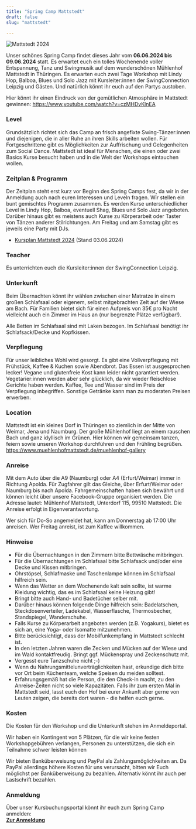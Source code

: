 ```yaml
---
title: "Spring Camp Mattstedt"
draft: false
slug: "mattstedt"

---
```


![Mattstedt 2024](../slider_mattstedt_2024.png)

Unser schönes Spring Camp findet dieses Jahr vom **06.06.2024 bis 09.06.2024** statt. Es erwartet euch ein tolles Wochenende voller Entspannung, Tanz und Swingmusik auf dem wunderschönen Mühlenhof Mattstedt in Thüringen. Es erwarten euch zwei Tage Workshop mit Lindy Hop, Balboa, Blues und Solo Jazz mit Kursleiter:innen der SwingConnection Leipzig und Gästen. Und natürlich könnt ihr euch auf den Partys austoben.

Hier könnt ihr einen Eindruck von der gemütlichen Atmosphäre in Mattstedt gewinnen: https://www.youtube.com/watch?v=czMHDvKlnEA

### Level
Grundsätzlich richtet sich das Camp an frisch angefixte Swing-Tänzer:innen und diejenigen, die in aller Ruhe an ihren Skills arbeiten wollen. Für Fortgeschrittene gibt es Möglichkeiten zur Auffrischung und Gelegenheiten zum Social Dance. Mattstedt ist ideal für Menschen, die einen oder zwei Basics Kurse besucht haben und in die Welt der Workshops eintauchen wollen.

### Zeitplan & Programm
Der Zeitplan steht erst kurz vor Beginn des Spring Camps fest, da wir in der Anmeldung auch nach euren Interessen und Leveln fragen. Wir stellen ein bunt gemischtes Programm zusammen. Es werden Kurse unterschiedlicher Level in Lindy Hop, Balboa, eventuell Shag, Blues und Solo Jazz angeboten. Darüber hinaus gibt es meistens auch Kurse zu Körperarbeit oder Taster von Tänzen anderer Stilrichtungen. Am Freitag und am Samstag gibt es jeweils eine Party mit DJs.

- [Kursplan Mattstedt 2024](../Kursplan_Mattstedt_2024.pdf) (Stand 03.06.2024)

### Teacher
Es unterrichten euch die Kursleiter:innen der SwingConnection Leipzig.

### Unterkunft
Beim Übernachten könnt ihr wählen zwischen einer Matratze in einem großen Schlafsaal oder eigenem, selbst mitgebrachten Zelt auf der Wiese am Bach. Für Familien bietet sich für einen Aufpreis von 35€ pro Nacht vielleicht auch ein Zimmer im Haus an (nur begrenzte Plätze verfügbar!).

Alle Betten im Schlafsaal sind mit Laken bezogen. Im Schlafsaal benötigt ihr Schlafsack/Decke und Kopfkissen.

### Verpflegung
Für unser leibliches Wohl wird gesorgt. Es gibt eine Vollverpflegung mit Frühstück, Kaffee & Kuchen sowie Abendbrot. Das Essen ist ausgesprochen lecker! Vegane und glutenfreie Kost kann leider nicht garantiert werden. Vegetarier:innen werden aber sehr glücklich, da wir wieder fleischlose Gerichte haben werden. Kaffee, Tee und Wasser sind im Preis der Verpflegung inbegriffen. Sonstige Getränke kann man zu moderaten Preisen erwerben.

### Location
Mattstedt ist ein kleines Dorf in Thüringen so ziemlich in der Mitte von Weimar, Jena und Naumburg. Der große Mühlenhof liegt an einem rauschen Bach und ganz idyllisch im Grünen. Hier können wir gemeinsam tanzen, feiern sowie unseren Workshop durchführen und den Frühling begrüßen. https://www.muehlenhofmattstedt.de/muehlenhof-gallery

### Anreise
Mit dem Auto über die A9 (Naumburg) oder A4 (Erfurt/Weimar) immer in Richtung Apolda. Für Zugfahrer gilt das Gleiche, über Erfurt/Weimar oder Naumburg bis nach Apolda. Fahrgemeinschaften haben sich bewährt und können leicht über unsere Facebook-Gruppe organisiert werden. Die Adresse lautet: Mühlenhof Mattstedt, Unterdorf 115, 99510 Mattstedt. Die Anreise erfolgt in Eigenverantwortung.

Wer sich für Do-So angemeldet hat, kann am Donnerstag ab 17:00 Uhr anreisen. Wer Freitag anreist, ist zum Kaffee willkommen.

### Hinweise
- Für die Übernachtungen in den Zimmern bitte Bettwäsche mitbringen.
- Für die Übernachtungen im Schlafsaal bitte Schlafsack und/oder eine Decke und Kissen mitbringen.
- Ohrstöpsel, Schlafmaske und Taschenlampe können im Schlafsaal hilfreich sein.
- Wenn das Wetter an dem Wochenende kalt sein sollte, ist warme Kleidung wichtig, das es im Schlafsaal keine Heizung gibt!
- Bringt bitte auch Hand- und Badetücher selber mit. 
- Darüber hinaus können folgende Dinge hilfreich sein: Badelatschen, Steckdosenverteiler, Ladekabel, Wasserflasche, Thermosbecher, Standspiegel, Wanderschuhe.
- Falls Kurse zu Körperarbeit angeboten werden (z.B. Yogakurs), bietet es sich an, eine Yoga- oder Isomatte mitzunehmen.
- Bitte berücksichtigt, dass der Mobilfunkempfang in Mattstedt schlecht ist.
- In den letzten Jahren waren die Zecken und Mücken auf der Wiese und im Wald kontaktfreudig. Bringt ggf. Mückenspray und Zeckenschutz mit.
- Vergesst eure Tanzschuhe nicht ;-)
- Wenn du Nahrungsmittelunverträglichkeiten hast, erkundige dich bitte vor Ort beim Küchenteam, welche Speisen du meiden solltest.
- Erfahrungsgemäß hat die Person, die den Check-in macht, zu den Anreise-Zeiten nicht so viele Kapazitäten. Falls ihr zum ersten Mal in Mattstedt seid, lasst euch den Hof bei eurer Ankunft aber gerne von Leuten zeigen, die bereits dort waren - die helfen euch gerne. 

### Kosten
Die Kosten für den Workshop und die Unterkunft stehen im Anmeldeportal.

Wir haben ein Kontingent von 5 Plätzen, für die wir keine festen Workshopgebühren verlangen, Personen zu unterstützen, die sich ein Teilnahme schwer leisten können

Wir bieten Banküberweisung und PayPal als Zahlungsmöglichkeiten an. Da PayPal allerdings höhere Kosten für uns verursacht, bitten wir Euch möglichst per Banküberweisung zu bezahlen. Alternativ könnt ihr auch per Lastschrift bezahlen.

### Anmeldung
Über unser Kursbuchungsportal könnt ihr euch zum Spring Camp anmelden:  
**[Zur Anmeldung](https://scl.swinggeeks.de/SCM2024/)**
